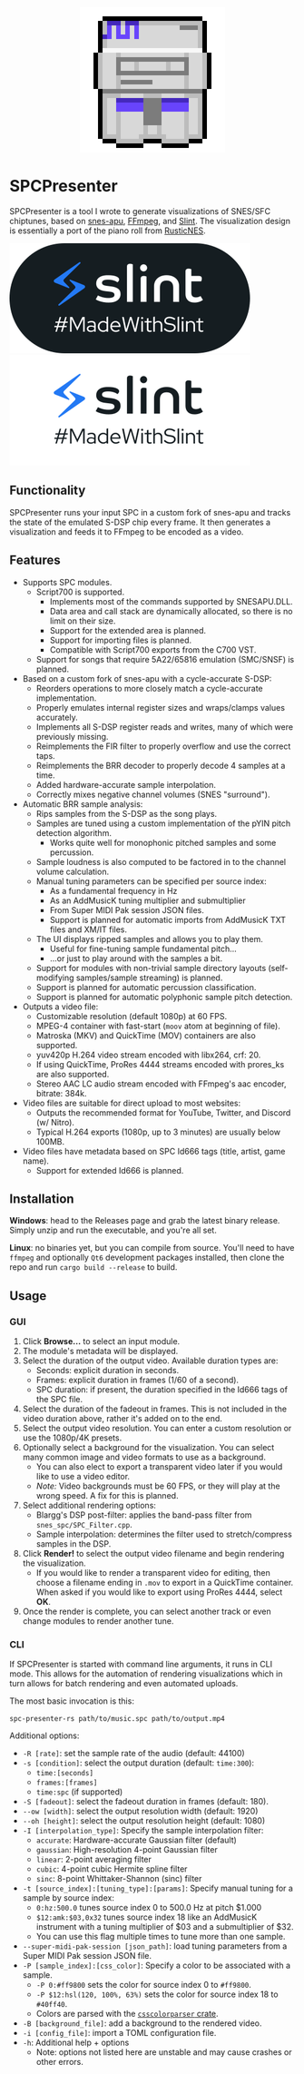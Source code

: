 <p align="center">
    <img src="assets/spc-presenter-icon-xl.png" alt="SPCPresenter logo" />
</p>

# SPCPresenter

SPCPresenter is a tool I wrote to generate visualizations of SNES/SFC
chiptunes, based on [snes-apu][snes-apu], [FFmpeg][ffmpeg],
and [Slint][slint].
The visualization design is essentially a port of the piano roll from
[RusticNES][rusticnes].

![Slint logo](assets/MadeWithSlint-logo-light.svg#gh-light-mode-only)
![Slint logo](assets/MadeWithSlint-logo-dark.svg#gh-dark-mode-only)

## Functionality

SPCPresenter runs your input SPC in a custom fork of snes-apu and
tracks the state of the emulated S-DSP chip every frame. It then
generates a visualization and feeds it to FFmpeg to be encoded as a
video.

## Features

- Supports SPC modules.
  - Script700 is supported.
    - Implements most of the commands supported by SNESAPU.DLL.
    - Data area and call stack are dynamically allocated, so there is no limit on their size.
    - Support for the extended area is planned.
    - Support for importing files is planned.
    - Compatible with Script700 exports from the C700 VST.
  - Support for songs that require 5A22/65816 emulation (SMC/SNSF) is planned.
- Based on a custom fork of snes-apu with a cycle-accurate S-DSP:
  - Reorders operations to more closely match a cycle-accurate implementation.
  - Properly emulates internal register sizes and wraps/clamps values accurately.
  - Implements all S-DSP register reads and writes, many of which were previously missing.
  - Reimplements the FIR filter to properly overflow and use the correct taps.
  - Reimplements the BRR decoder to properly decode 4 samples at a time.
  - Added hardware-accurate sample interpolation.
  - Correctly mixes negative channel volumes (SNES "surround").
- Automatic BRR sample analysis:
  - Rips samples from the S-DSP as the song plays.
  - Samples are tuned using a custom implementation of the pYIN pitch detection
    algorithm.
    - Works quite well for monophonic pitched samples and some percussion.
  - Sample loudness is also computed to be factored in to the channel volume
    calculation.
  - Manual tuning parameters can be specified per source index:
    - As a fundamental frequency in Hz
    - As an AddMusicK tuning multiplier and submultiplier
    - From Super MIDI Pak session JSON files.
    - Support is planned for automatic imports from AddMusicK TXT files
      and XM/IT files.
  - The UI displays ripped samples and allows you to play them.
    - Useful for fine-tuning sample fundamental pitch...
    - ...or just to play around with the samples a bit.
  - Support for modules with non-trivial sample directory layouts
    (self-modifying samples/sample streaming) is planned.
  - Support is planned for automatic percussion classification.
  - Support is planned for automatic polyphonic sample pitch detection.
- Outputs a video file:
    - Customizable resolution (default 1080p) at 60 FPS.
    - MPEG-4 container with fast-start (`moov` atom at beginning of file).
    - Matroska (MKV) and QuickTime (MOV) containers are also supported.
    - yuv420p H.264 video stream encoded with libx264, crf: 20.
    - If using QuickTime, ProRes 4444 streams encoded with prores_ks are also supported.
    - Stereo AAC LC audio stream encoded with FFmpeg's aac encoder, bitrate: 384k.
- Video files are suitable for direct upload to most websites:
    - Outputs the recommended format for YouTube, Twitter, and Discord (w/ Nitro).
    - Typical H.264 exports (1080p, up to 3 minutes) are usually below 100MB.
- Video files have metadata based on SPC Id666 tags (title, artist, game name).
  - Support for extended Id666 is planned.

## Installation

**Windows**: head to the Releases page and grab the latest binary release. Simply unzip
and run the executable, and you're all set.

**Linux**: no binaries yet, but you can compile from source. You'll need to have `ffmpeg`
and optionally `Qt6` development packages installed, then clone the repo and run
`cargo build --release` to build.

## Usage

### GUI

1. Click **Browse...** to select an input module.
2. The module's metadata will be displayed.
3. Select the duration of the output video. Available duration types are:
    - Seconds: explicit duration in seconds.
    - Frames: explicit duration in frames (1/60 of a second).
    - SPC duration: if present, the duration specified in the Id666 tags of
      the SPC file.
4. Select the duration of the fadeout in frames. This is not included in the
   video duration above, rather it's added on to the end.
5. Select the output video resolution. You can enter a custom resolution
   or use the 1080p/4K presets.
6. Optionally select a background for the visualization. You can select many
   common image and video formats to use as a background.
    - You can also elect to export a transparent video later if you would like
      to use a video editor.
    - *Note:* Video backgrounds must be 60 FPS, or they will play at
      the wrong speed. A fix for this is planned.
7. Select additional rendering options:
    - Blargg's DSP post-filter: applies the band-pass filter from `snes_spc/SPC_Filter.cpp`.
    - Sample interpolation: determines the filter used to stretch/compress samples in the DSP.
8. Click **Render!** to select the output video filename and begin rendering
   the visualization.
    - If you would like to render a transparent video for editing, then choose
      a filename ending in `.mov` to export in a QuickTime container. When asked
      if you would like to export using ProRes 4444, select **OK**.
9. Once the render is complete, you can select another track or even change
   modules to render another tune.

### CLI

If SPCPresenter is started with command line arguments, it runs in CLI mode.
This allows for the automation of rendering visualizations which in turn
allows for batch rendering and even automated uploads.

The most basic invocation is this:
```
spc-presenter-rs path/to/music.spc path/to/output.mp4
```

Additional options:
- `-R [rate]`: set the sample rate of the audio (default: 44100)
- `-s [condition]`: select the output duration (default: `time:300`):
    - `time:[seconds]`
    - `frames:[frames]`
    - `time:spc` (if supported)
- `-S [fadeout]`: select the fadeout duration in frames (default: 180).
- `--ow [width]`: select the output resolution width (default: 1920)
- `--oh [height]`: select the output resolution height (default: 1080)
- `-I [interpolation_type]`: Specify the sample interpolation filter:
    - `accurate`: Hardware-accurate Gaussian filter (default)
    - `gaussian`: High-resolution 4-point Gaussian filter
    - `linear`: 2-point averaging filter
    - `cubic`: 4-point cubic Hermite spline filter
    - `sinc`: 8-point Whittaker-Shannon (sinc) filter
- `-t [source_index]:[tuning_type]:[params]`: Specify manual tuning for a sample
  by source index:
    - `0:hz:500.0` tunes source index 0 to 500.0 Hz at pitch $1.000
    - `$12:amk:$03,0x32` tunes source index 18 like an AddMusicK instrument with a
      tuning multiplier of $03 and a submultiplier of $32.
    - You can use this flag multiple times to tune more than one sample.
- `--super-midi-pak-session [json_path]`: load tuning parameters from a Super MIDI
  Pak session JSON file.
- `-P [sample_index]:[css_color]`: Specify a color to be associated with a sample.
    - `-P 0:#ff9800` sets the color for source index 0 to `#ff9800`.
    - `-P $12:hsl(120, 100%, 63%)` sets the color for source index 18 to `#40ff40`.
    - Colors are parsed with the [`csscolorparser` crate][csscolorparser].
- `-B [background_file]`: add a background to the rendered video.
- `-i [config_file]`: import a TOML configuration file.
- `-h`: Additional help + options
    - Note: options not listed here are unstable and may cause crashes or
      other errors.

[snes-apu]: https://github.com/emu-rs/snes-apu
[rusticnes]: https://github.com/zeta0134/rusticnes-core
[ffmpeg]: https://github.com/FFmpeg/FFmpeg
[slint]: https://slint-ui.com
[csscolorparser]: https://docs.rs/csscolorparser/latest/csscolorparser/